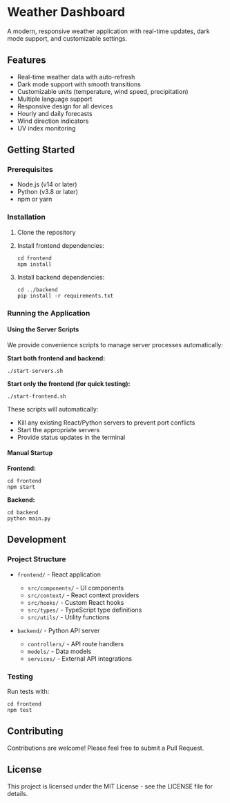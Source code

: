 # Weather Dashboard

A modern, responsive weather application with real-time updates, dark mode support, and customizable settings.

## Features

- Real-time weather data with auto-refresh
- Dark mode support with smooth transitions
- Customizable units (temperature, wind speed, precipitation)
- Multiple language support
- Responsive design for all devices
- Hourly and daily forecasts
- Wind direction indicators
- UV index monitoring

## Getting Started

### Prerequisites

- Node.js (v14 or later)
- Python (v3.8 or later)
- npm or yarn

### Installation

1. Clone the repository
2. Install frontend dependencies:

   ```
   cd frontend
   npm install
   ```

3. Install backend dependencies:

   ```
   cd ../backend
   pip install -r requirements.txt
   ```

### Running the Application

#### Using the Server Scripts

We provide convenience scripts to manage server processes automatically:

**Start both frontend and backend:**

```
./start-servers.sh
```

**Start only the frontend (for quick testing):**

```
./start-frontend.sh
```

These scripts will automatically:

- Kill any existing React/Python servers to prevent port conflicts
- Start the appropriate servers
- Provide status updates in the terminal

#### Manual Startup

**Frontend:**

```
cd frontend
npm start
```

**Backend:**

```
cd backend
python main.py
```

## Development

### Project Structure

- `frontend/` - React application
  - `src/components/` - UI components
  - `src/context/` - React context providers
  - `src/hooks/` - Custom React hooks
  - `src/types/` - TypeScript type definitions
  - `src/utils/` - Utility functions

- `backend/` - Python API server
  - `controllers/` - API route handlers
  - `models/` - Data models
  - `services/` - External API integrations

### Testing

Run tests with:

```
cd frontend
npm test
```

## Contributing

Contributions are welcome! Please feel free to submit a Pull Request.

## License

This project is licensed under the MIT License - see the LICENSE file for details.
